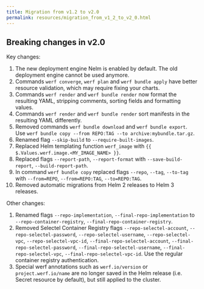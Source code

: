 ```yaml
---
title: Migration from v1.2 to v2.0
permalink: resources/migration_from_v1_2_to_v2_0.html
---
```


## Breaking changes in v2.0

Key changes:
1. The new deployment engine Nelm is enabled by default. The old deployment engine cannot be used anymore.
1. Commands `werf converge`, `werf plan` and `werf bundle apply` have better resource validation, which may require fixing your charts.
1. Commands `werf render` and `werf bundle render` now format the resulting YAML, stripping comments, sorting fields and formatting values.
1. Commands `werf render` and `werf bundle render` sort manifests in the resulting YAML differently.
1. Removed commands `werf bundle download` and `werf bundle export`. Use `werf bundle copy --from REPO:TAG --to archive:mybundle.tar.gz`.
1. Renamed flag `--skip-build` to `--require-built-images`.
1. Replaced Helm templating function `werf_image` with `{{ $.Values.werf.image.<MY_IMAGE_NAME> }}`.
1. Replaced flags `--report-path`, `--report-format` with `--save-build-report`, `--build-report-path`.
1. In command `werf bundle copy` replaced flags `--repo`, `--tag`, `--to-tag` with `--from=REPO`, `--from=REPO:TAG`, `--to=REPO:TAG`.
1. Removed automatic migrations from Helm 2 releases to Helm 3 releases.
    
Other changes:
1. Renamed flags `--repo-implementation`, `--final-repo-implementation` to `--repo-container-registry`, `--final-repo-container-registry`.
1. Removed Selectel Container Registry flags `--repo-selectel-account`, `--repo-selectel-password`, `--repo-selectel-username`, `--repo-selectel-vpc`, `--repo-selectel-vpc-id`, `--final-repo-selectel-account`, `--final-repo-selectel-password`, `--final-repo-selectel-username`, `--final-repo-selectel-vpc`, `--final-repo-selectel-vpc-id`. Use the regular container registry authentication.
1. Special werf annotations such as `werf.io/version` or `project.werf.io/name` are no longer saved in the Helm release (i.e. Secret resource by default), but still applied to the cluster.

